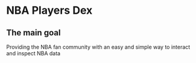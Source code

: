 # NBA Players Dex
## The main goal
Providing the NBA fan community with an easy and simple way to interact and inspect NBA data